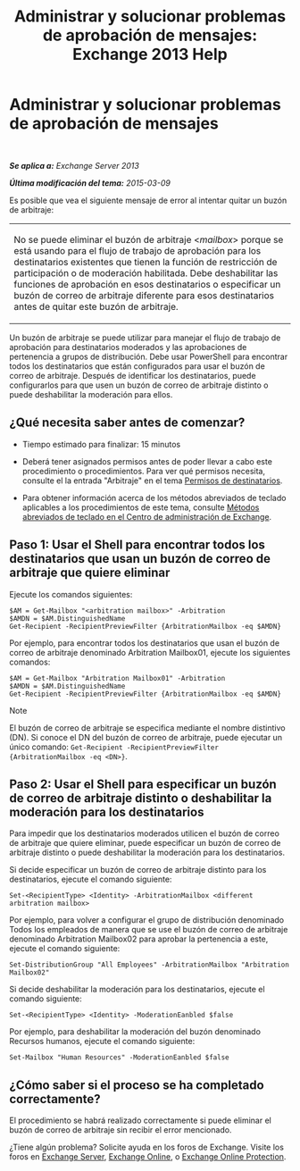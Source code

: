 ﻿---
title: 'Administrar y solucionar problemas de aprobación de mensajes: Exchange 2013 Help'
TOCTitle: Administrar y solucionar problemas de aprobación de mensajes
ms:assetid: 860df43f-a05b-4da3-83f1-68d3123a923d
ms:mtpsurl: https://technet.microsoft.com/es-es/library/Dd298110(v=EXCHG.150)
ms:contentKeyID: 52062037
ms.date: 04/23/2018
mtps_version: v=EXCHG.150
ms.translationtype: HT
---

# Administrar y solucionar problemas de aprobación de mensajes

 

_**Se aplica a:** Exchange Server 2013_

_**Última modificación del tema:** 2015-03-09_

Es posible que vea el siguiente mensaje de error al intentar quitar un buzón de arbitraje:


<table>
<colgroup>
<col style="width: 100%" />
</colgroup>
<tbody>
<tr class="odd">
<td><p>No se puede eliminar el buzón de arbitraje &lt;<em>mailbox</em>&gt; porque se está usando para el flujo de trabajo de aprobación para los destinatarios existentes que tienen la función de restricción de participación o de moderación habilitada. Debe deshabilitar las funciones de aprobación en esos destinatarios o especificar un buzón de correo de arbitraje diferente para esos destinatarios antes de quitar este buzón de arbitraje.</p></td>
</tr>
</tbody>
</table>


Un buzón de arbitraje se puede utilizar para manejar el flujo de trabajo de aprobación para destinatarios moderados y las aprobaciones de pertenencia a grupos de distribución. Debe usar PowerShell para encontrar todos los destinatarios que están configurados para usar el buzón de correo de arbitraje. Después de identificar los destinatarios, puede configurarlos para que usen un buzón de correo de arbitraje distinto o puede deshabilitar la moderación para ellos.

## ¿Qué necesita saber antes de comenzar?

  - Tiempo estimado para finalizar: 15 minutos

  - Deberá tener asignados permisos antes de poder llevar a cabo este procedimiento o procedimientos. Para ver qué permisos necesita, consulte el la entrada "Arbitraje" en el tema [Permisos de destinatarios](recipients-permissions-exchange-2013-help.md).

  - Para obtener información acerca de los métodos abreviados de teclado aplicables a los procedimientos de este tema, consulte [Métodos abreviados de teclado en el Centro de administración de Exchange](keyboard-shortcuts-in-the-exchange-admin-center-exchange-online-protection-help.md).

## Paso 1: Usar el Shell para encontrar todos los destinatarios que usan un buzón de correo de arbitraje que quiere eliminar

Ejecute los comandos siguientes:

    $AM = Get-Mailbox "<arbitration mailbox>" -Arbitration
    $AMDN = $AM.DistinguishedName
    Get-Recipient -RecipientPreviewFilter {ArbitrationMailbox -eq $AMDN}

Por ejemplo, para encontrar todos los destinatarios que usan el buzón de correo de arbitraje denominado Arbitration Mailbox01, ejecute los siguientes comandos:

    $AM = Get-Mailbox "Arbitration Mailbox01" -Arbitration
    $AMDN = $AM.DistinguishedName
    Get-Recipient -RecipientPreviewFilter {ArbitrationMailbox -eq $AMDN}


> [!NOTE]
> El buzón de correo de arbitraje se especifica mediante el nombre distintivo (DN). Si conoce el DN del buzón de correo de arbitraje, puede ejecutar un único comando: <CODE>Get-Recipient -RecipientPreviewFilter {ArbitrationMailbox -eq &lt;DN&gt;}</CODE>.



## Paso 2: Usar el Shell para especificar un buzón de correo de arbitraje distinto o deshabilitar la moderación para los destinatarios

Para impedir que los destinatarios moderados utilicen el buzón de correo de arbitraje que quiere eliminar, puede especificar un buzón de correo de arbitraje distinto o puede deshabilitar la moderación para los destinatarios.

Si decide especificar un buzón de correo de arbitraje distinto para los destinatarios, ejecute el comando siguiente:

    Set-<RecipientType> <Identity> -ArbitrationMailbox <different arbitration mailbox>

Por ejemplo, para volver a configurar el grupo de distribución denominado Todos los empleados de manera que se use el buzón de correo de arbitraje denominado Arbitration Mailbox02 para aprobar la pertenencia a este, ejecute el comando siguiente:

    Set-DistributionGroup "All Employees" -ArbitrationMailbox "Arbitration Mailbox02"

Si decide deshabilitar la moderación para los destinatarios, ejecute el comando siguiente:

    Set-<RecipientType> <Identity> -ModerationEanbled $false

Por ejemplo, para deshabilitar la moderación del buzón denominado Recursos humanos, ejecute el comando siguiente:

    Set-Mailbox "Human Resources" -ModerationEanbled $false

## ¿Cómo saber si el proceso se ha completado correctamente?

El procedimiento se habrá realizado correctamente si puede eliminar el buzón de correo de arbitraje sin recibir el error mencionado.

¿Tiene algún problema? Solicite ayuda en los foros de Exchange. Visite los foros en [Exchange Server](https://go.microsoft.com/fwlink/p/?linkid=60612), [Exchange Online](https://go.microsoft.com/fwlink/p/?linkid=267542), o [Exchange Online Protection](https://go.microsoft.com/fwlink/p/?linkid=285351).

